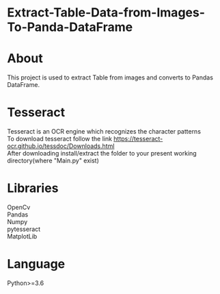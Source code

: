 # Extract-Table-Data-from-Images-To-Panda-DataFrame
# About
This project is used to extract Table from images and converts to Pandas DataFrame.<br/>

# Tesseract
Tesseract is an OCR engine which recognizes the character patterns<br/>
To download tesseract follow the link https://tesseract-ocr.github.io/tessdoc/Downloads.html <br/>
After downloading install/extract the folder to your present working directory(where "Main.py" exist) <br/>

# Libraries
OpenCv <br/>
Pandas<br/>
Numpy <br/>
pytesseract <br/>
MatplotLib<br/>

# Language
Python>=3.6


